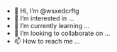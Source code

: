 - 👋 Hi, I’m @wsxedcrftg
- 👀 I’m interested in ...
- 🌱 I’m currently learning ...
- 💞️ I’m looking to collaborate on ...
- 📫 How to reach me ...

<!---
wsxedcrftg/wsxedcrftg is a ✨ special ✨ repository because its `README.md` (this file) appears on your GitHub profile.
You can click the Preview link to take a look at your changes.
--->

